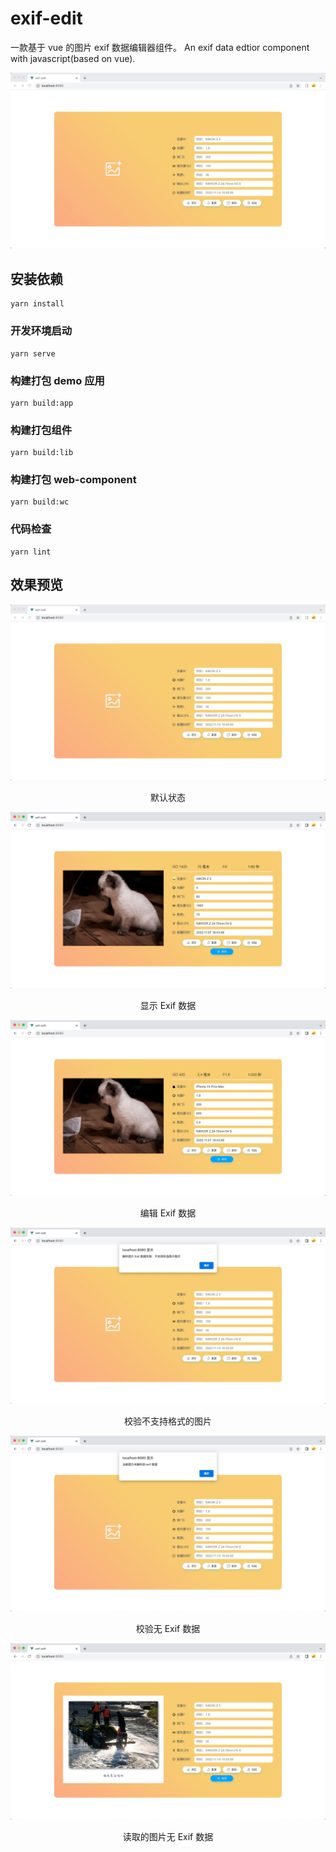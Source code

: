 # exif-edit

一款基于 vue 的图片 exif 数据编辑器组件。
An exif data edtior component with javascript(based on vue).

![1.jpg](docs/imgs/1.jpg)

## 安装依赖
```
yarn install
```

### 开发环境启动
```
yarn serve
```

### 构建打包 demo 应用
```
yarn build:app
```

### 构建打包组件
```
yarn build:lib
```

### 构建打包 web-component
```
yarn build:wc
```

### 代码检查
```
yarn lint
```

## 效果预览

![1.jpg](docs/imgs/1.jpg)

<p style="text-align: center;">默认状态</p>

![2.jpg](docs/imgs/2.jpg)

<p style="text-align: center;">显示 Exif 数据</p>

![3.jpg](docs/imgs/3.jpg)

<p style="text-align: center;">编辑 Exif 数据</p>

![4.jpg](docs/imgs/4.jpg)

<p style="text-align: center;">校验不支持格式的图片</p>

![5.jpg](docs/imgs/5.jpg)

<p style="text-align: center;">校验无 Exif 数据</p>

![6.jpg](docs/imgs/6.jpg)

<p style="text-align: center;">读取的图片无 Exif 数据</p>
